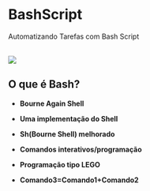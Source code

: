 # BashScript
Automatizando Tarefas com Bash Script

<br>
<img src="https://media.giphy.com/media/mRuekJ4j7sIeY/giphy.gif">

## O que é Bash?

* **Bourne Again Shell**

* **Uma implementação do Shell**

* **Sh(Bourne Shell) melhorado**

* **Comandos interativos/programação**

* **Programação tipo LEGO**

* **Comando3=Comando1+Comando2**

